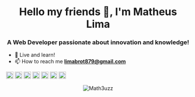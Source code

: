 <h1 align="center">Hello my friends 👋, I'm Matheus Lima</h1>
<h3 align="center">A Web Developer passionate about innovation and knowledge!</h3>

- 🌱 Live and learn!
- 📫 How to reach me **limabrot879@gmail.com**

<p align="left">
  <img src="https://konpa.github.io/devicon/devicon.git/icons/html5/html5-original-wordmark.svg" alt="html5" width="20" height="20"/>
  <img src="https://konpa.github.io/devicon/devicon.git/icons/css3/css3-original-wordmark.svg" alt="css3" width="20" height="20"/>
  <img src="https://konpa.github.io/devicon/devicon.git/icons/javascript/javascript-original.svg" alt="javascript" width="20" height="20"/>
  <img src="https://konpa.github.io/devicon/devicon.git/icons/typescript/typescript-original.svg" alt="typescript" width="20" height="20"/>
  <img src="https://konpa.github.io/devicon/devicon.git/icons/nodejs/nodejs-original-wordmark.svg" alt="nodejs" width="20" height="20"/>
  <img src="https://konpa.github.io/devicon/devicon.git/icons/react/react-original-wordmark.svg" alt="react" width="20" height="20"/>
  <img src="https://konpa.github.io/devicon/devicon.git/icons/postgresql/postgresql-original-wordmark.svg" alt="postgresql" width="20" height="20"/>
</p>

<p align="center">
  <img src="https://github-readme-stats.vercel.app/api?username=Math3uzz&show_icons=true" alt="Math3uzz" />
</p>
